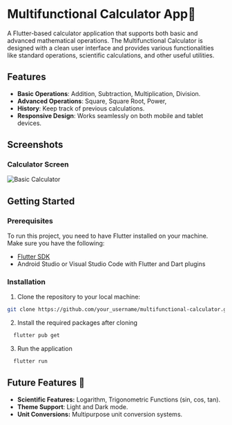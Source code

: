 # Multifunctional Calculator App🧮

A Flutter-based calculator application that supports both basic and advanced mathematical operations. The Multifunctional Calculator is designed with a clean user interface and provides various functionalities like standard operations, scientific calculations, and other useful utilities.

## Features

- **Basic Operations**: Addition, Subtraction, Multiplication, Division.
- **Advanced Operations**: Square, Square Root, Power, 
- **History**: Keep track of previous calculations.
- **Responsive Design**: Works seamlessly on both mobile and tablet devices.

## Screenshots

### Calculator Screen
![Basic Calculator](path_to_image/basic_calculator_screenshot.png)

## Getting Started

### Prerequisites

To run this project, you need to have Flutter installed on your machine. Make sure you have the following:

- [Flutter SDK](https://flutter.dev/docs/get-started/install)
- Android Studio or Visual Studio Code with Flutter and Dart plugins

### Installation

1. Clone the repository to your local machine:

```bash
git clone https://github.com/your_username/multifunctional-calculator.git
```
2. Install the required packages after cloning 

```bash
  flutter pub get
```

3. Run the application
```bash
  flutter run 
```
## Future Features 🌟

- **Scientific Features:** Logarithm, Trigonometric Functions (sin, cos, tan).
- **Theme Support**: Light and Dark mode.
- **Unit Conversions:** Multipurpose unit conversion systems.
